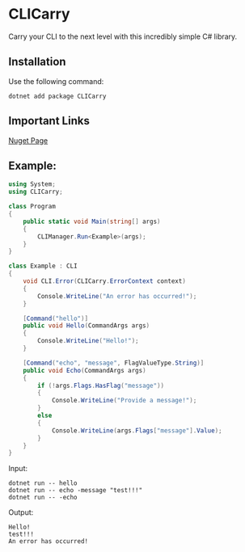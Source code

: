 # CLICarry
Carry your CLI to the next level with this incredibly simple C# library.

## Installation
Use the following command:
```
dotnet add package CLICarry
```

## Important Links
[Nuget Page](https://www.nuget.org/packages/CLICarry)

## Example:
```c#
using System;
using CLICarry;

class Program
{
    public static void Main(string[] args)
    {
        CLIManager.Run<Example>(args);
    }
}

class Example : CLI
{
    void CLI.Error(CLICarry.ErrorContext context)
    {
        Console.WriteLine("An error has occurred!");
    }

    [Command("hello")]
    public void Hello(CommandArgs args)
    {
        Console.WriteLine("Hello!");
    }

    [Command("echo", "message", FlagValueType.String)]
    public void Echo(CommandArgs args)
    {
        if (!args.Flags.HasFlag("message"))
        {
            Console.WriteLine("Provide a message!");
        }
        else
        {
            Console.WriteLine(args.Flags["message"].Value);
        }
    }
}
```

Input:
```
dotnet run -- hello
dotnet run -- echo -message "test!!!"
dotnet run -- -echo
```

Output:
```
Hello!
test!!!
An error has occurred!
```
